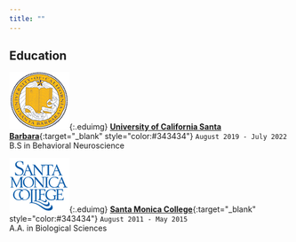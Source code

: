 ```yaml
---
title: ""
---
```


## Education

![](/images/UCSB_logo.png){:.eduimg}
[__University of California Santa Barbara__](https://www.ucsb.edu/){:target="_blank" style="color:#343434"}
`August 2019 - July 2022`
<br/> B.S in Behavioral Neuroscience

![](/images/SMC_logo.png){:.eduimg}
[__Santa Monica College__](https://www.smc.edu/){:target="_blank" style="color:#343434"}
`August 2011 - May 2015`
<br/> A.A. in Biological Sciences
